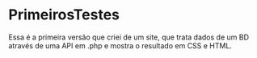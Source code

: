 # PrimeirosTestes

Essa é a primeira versão que criei de um site, que trata dados de um BD através de uma API em .php e mostra o resultado em CSS e HTML.
